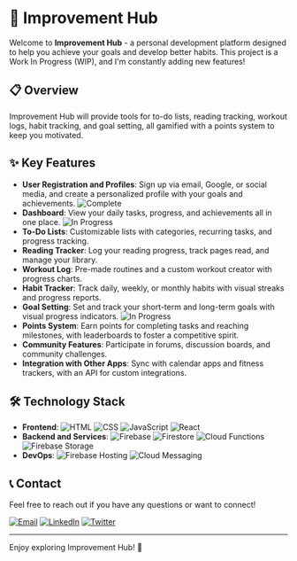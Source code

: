 # 🚀 Improvement Hub

Welcome to **Improvement Hub** - a personal development platform designed to help you achieve your goals and develop better habits. This project is a Work In Progress (WIP), and I'm constantly adding new features!

## 📋 Overview

Improvement Hub will provide tools for to-do lists, reading tracking, workout logs, habit tracking, and goal setting, all gamified with a points system to keep you motivated.

## ✨ Key Features

- **User Registration and Profiles**: Sign up via email, Google, or social media, and create a personalized profile with your goals and achievements. <img src="https://img.shields.io/badge/-Complete-4CAF50?style=flat-square&logo=check&logoColor=white" alt="Complete">
- **Dashboard**: View your daily tasks, progress, and achievements all in one place. <img src="https://img.shields.io/badge/In%20Progress-FFA500?style=flat-square&logo=hourglass-half&logoColor=white" alt="In Progress">
- **To-Do Lists**: Customizable lists with categories, recurring tasks, and progress tracking.
- **Reading Tracker**: Log your reading progress, track pages read, and manage your library.
- **Workout Log**: Pre-made routines and a custom workout creator with progress charts.
- **Habit Tracker**: Track daily, weekly, or monthly habits with visual streaks and progress reports.
- **Goal Setting**: Set and track your short-term and long-term goals with visual progress indicators. <img src="https://img.shields.io/badge/In%20Progress-FFA500?style=flat-square&logo=hourglass-half&logoColor=white" alt="In Progress">
- **Points System**: Earn points for completing tasks and reaching milestones, with leaderboards to foster a competitive spirit.
- **Community Features**: Participate in forums, discussion boards, and community challenges.
- **Integration with Other Apps**: Sync with calendar apps and fitness trackers, with an API for custom integrations.

## 🛠️ Technology Stack

- **Frontend**: 
  ![HTML](https://img.shields.io/badge/-HTML-E34F26?style=flat-square&logo=html5&logoColor=white)
  ![CSS](https://img.shields.io/badge/-CSS-1572B6?style=flat-square&logo=css3&logoColor=white)
  ![JavaScript](https://img.shields.io/badge/-JavaScript-F7DF1E?style=flat-square&logo=javascript&logoColor=black)
  ![React](https://img.shields.io/badge/-React-61DAFB?style=flat-square&logo=react&logoColor=black)
- **Backend and Services**:
  ![Firebase](https://img.shields.io/badge/-Firebase-FFCA28?style=flat-square&logo=firebase&logoColor=black)
  ![Firestore](https://img.shields.io/badge/-Firestore-FFCA28?style=flat-square&logo=firebase&logoColor=black)
  ![Cloud Functions](https://img.shields.io/badge/-Cloud_Functions-FFCA28?style=flat-square&logo=firebase&logoColor=black)
  ![Firebase Storage](https://img.shields.io/badge/-Firebase_Storage-FFCA28?style=flat-square&logo=firebase&logoColor=black)
- **DevOps**:
  ![Firebase Hosting](https://img.shields.io/badge/-Firebase_Hosting-FFCA28?style=flat-square&logo=firebase&logoColor=black)
  ![Cloud Messaging](https://img.shields.io/badge/-Cloud_Messaging-FFCA28?style=flat-square&logo=firebase&logoColor=black)


## 📞 Contact

Feel free to reach out if you have any questions or want to connect!

[![Email](https://img.shields.io/badge/-Email-D14836?style=flat-square&logo=gmail&logoColor=white)](mailto:lewis@raybould.co)
[![LinkedIn](https://img.shields.io/badge/-LinkedIn-0077B5?style=flat-square&logo=linkedin&logoColor=white)](https://www.linkedin.com/in/lewis-raybould-ba7034244)
[![Twitter](https://img.shields.io/badge/-Twitter-1DA1F2?style=flat-square&logo=twitter&logoColor=white)](https://twitter.com/lewisecom)

---

Enjoy exploring Improvement Hub! 🌟
